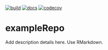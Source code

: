 [![build](https://github.com/zarrarkhan/exampleRepo/actions/workflows/build.yml/badge.svg?branch=main)](https://github.com/zarrarkhan/exampleRepo/actions/workflows/build.yml)
[![docs](https://github.com/zarrarkhan/exampleRepo/actions/workflows/docs.yaml/badge.svg?branch=main)](https://github.com/zarrarkhan/exampleRepo/actions/workflows/docs.yaml)
[![codecov](https://codecov.io/gh/zarrarkhan/exampleRepo/branch/main/graph/badge.svg?token=RD70MSZ9QK)](https://codecov.io/gh/zarrarkhan/exampleRepo)

# exampleRepo

Add description details here. Use RMarkdown.

